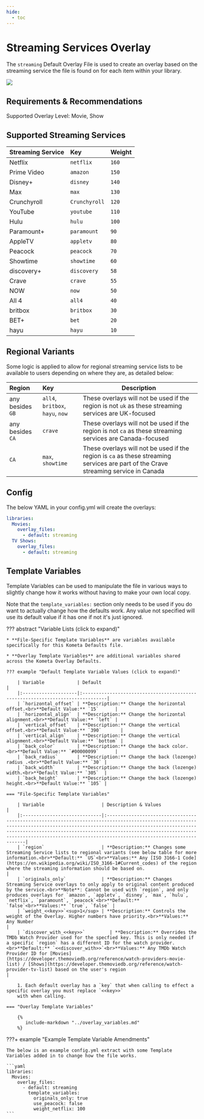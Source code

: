```yaml
---
hide:
  - toc
---
```

# Streaming Services Overlay

The `streaming` Default Overlay File is used to create an overlay based on the streaming service the file is found on 
for each item within your library.

![](images/streaming.png)

## Requirements & Recommendations

Supported Overlay Level: Movie, Show

## Supported Streaming Services

| Streaming Service | Key           | Weight |
|:------------------|:--------------|:-------|
| Netflix           | `netflix`     | `160`  |
| Prime Video       | `amazon`      | `150`  |
| Disney+           | `disney`      | `140`  |
| Max               | `max`         | `130`  |
| Crunchyroll       | `Crunchyroll` | `120`  |
| YouTube           | `youtube`     | `110`  |
| Hulu              | `hulu`        | `100`  |
| Paramount+        | `paramount`   | `90`   |
| AppleTV           | `appletv`     | `80`   |
| Peacock           | `peacock`     | `70`   |
| Showtime          | `showtime`    | `60`   |
| discovery+        | `discovery`   | `58`   |
| Crave             | `crave`       | `55`   |
| NOW               | `now`         | `50`   |
| All 4             | `all4`        | `40`   |
| britbox           | `britbox`     | `30`   |
| BET+              | `bet`         | `20`   |
| hayu              | `hayu`        | `10`   |


## Regional Variants

Some logic is applied to allow for regional streaming service lists to be available to users depending on where they 
are, as detailed below:

| Region           | Key                              | Description                                                                                                                         |
|:-----------------|:---------------------------------|-------------------------------------------------------------------------------------------------------------------------------------|
| any besides `GB` | `all4`, `britbox`, `hayu`, `now` | These overlays will not be used if the region is not `uk` as these streaming services are UK-focused                                |
| any besides `CA` | `crave`                          | These overlays will not be used if the region is not `ca` as these streaming services are Canada-focused                            |
| `CA`             | `max`, `showtime`                | These overlays will not be used if the region is `ca` as these streaming services are part of the Crave streaming service in Canada |


## Config

The below YAML in your config.yml will create the overlays:

```yaml
libraries:
  Movies:
    overlay_files:
      - default: streaming
  TV Shows:
    overlay_files:
      - default: streaming
```

## Template Variables

Template Variables can be used to manipulate the file in various ways to slightly change how it works without having to 
make your own local copy.

Note that the `template_variables:` section only needs to be used if you do want to actually change how the defaults 
work. Any value not specified will use its default value if it has one if not it's just ignored.

??? abstract "Variable Lists (click to expand)"

    * **File-Specific Template Variables** are variables available specifically for this Kometa Defaults file.

    * **Overlay Template Variables** are additional variables shared across the Kometa Overlay Defaults.

    ??? example "Default Template Variable Values (click to expand)"

        | Variable            | Default                                                                        |
        |:--------------------|:-------------------------------------------------------------------------------|
        | `horizontal_offset` | **Description:** Change the horizontal offset.<br>**Default Value:** `15`      |
        | `horizontal_align`  | **Description:** Change the horizontal alignment.<br>**Default Value:** `left` |
        | `vertical_offset`   | **Description:** Change the vertical offset.<br>**Default Value:** `390`       |
        | `vertical_align`    | **Description:** Change the vertical alignment.<br>**Default Value:** `bottom` |
        | `back_color`        | **Description:** Change the back color.<br>**Default Value:** `#00000099`      |
        | `back_radius`       | **Description:** Change the back (lozenge) radius .<br>**Default Value:** `30` |
        | `back_width`        | **Description:** Change the back (lozenge) width.<br>**Default Value:** `305`  |
        | `back_height`       | **Description:** Change the back (lozenge) height.<br>**Default Value:** `105` |
        
    === "File-Specific Template Variables"

        | Variable                     | Description & Values                                                                                                                                                                                                                                                                                                            |
        |:-----------------------------|:--------------------------------------------------------------------------------------------------------------------------------------------------------------------------------------------------------------------------------------------------------------------------------------------------------------------------------|
        | `region`                     | **Description:** Changes some Streaming Service lists to regional variants (see below table for more information.<br>**Default:** `US`<br>**Values:** Any [ISO 3166-1 Code](https://en.wikipedia.org/wiki/ISO_3166-1#Current_codes) of the region where the streaming information should be based on.                                                                                                                   |
        | `originals_only`             | **Description:** Changes Streaming Service overlays to only apply to original content produced by the service.<br>**Note**: Cannot be used with `region`, and only produces overlays for `amazon`, `appletv`, `disney`, `max`, `hulu`, `netflix`, `paramount`, `peacock`<br>**Default:** `false`<br>**Values:** `true`, `false` |
        | `weight_<<key>>`<sup>1</sup> | **Description:** Controls the weight of the Overlay. Higher numbers have priority.<br>**Values:** Any Number                                                                                                                                                                                                                    |
        | `discover_with_<<key>>`         | **Description:** Overrides the TMDb Watch Provider used for the specfied key. This is only needed if a specific `region` has a different ID for the watch provider.<br>**Default:** `<<discover_with>>`<br>**Values:** Any TMDb Watch Provider ID for [Movies](https://developer.themoviedb.org/reference/watch-providers-movie-list) / [Shows](https://developer.themoviedb.org/reference/watch-provider-tv-list) based on the user's region                                                                                                            |

        1. Each default overlay has a `key` that when calling to effect a specific overlay you must replace `<<key>>` 
        with when calling.

    === "Overlay Template Variables"

        {%
           include-markdown "../overlay_variables.md"
        %}

???+ example "Example Template Variable Amendments"

    The below is an example config.yml extract with some Template Variables added in to change how the file works.
    
    ```yaml
    libraries:
      Movies:
        overlay_files:
          - default: streaming
            template_variables:
              originals_only: true
              use_peacock: false
              weight_netflix: 100
    ```
